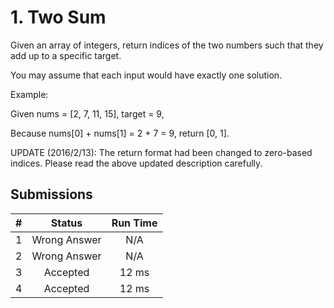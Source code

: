 # 1. Two Sum
Given an array of integers, return indices of the two numbers such that they add up to a specific target.

You may assume that each input would have exactly one solution.


Example:

Given nums = [2, 7, 11, 15], target = 9,

Because nums[0] + nums[1] = 2 + 7 = 9,
return [0, 1].




UPDATE (2016/2/13):
The return format had been changed to zero-based indices. Please read the above updated description carefully.




## Submissions
|#|Status|Run Time|
|---:|:---:|:---:|
|1|Wrong Answer|N/A|
|2|Wrong Answer|N/A|
|3|Accepted|12 ms|
|4|Accepted|12 ms|
